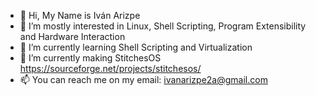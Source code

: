 - 👋 Hi, My Name is Iván Arizpe
- 👀 I’m mostly interested in Linux, Shell Scripting, Program Extensibility and Hardware Interaction
- 🌱 I’m currently learning Shell Scripting and Virtualization
- 💞️ I’m currently making StitchesOS https://sourceforge.net/projects/stitchesos/
- 📫 You can reach me on my email: ivanarizpe2a@gmail.com

<!---
ArizpeA1/ArizpeA1 is a ✨ special ✨ repository because its `README.md` (this file) appears on your GitHub profile.
You can click the Preview link to take a look at your changes.
--->
